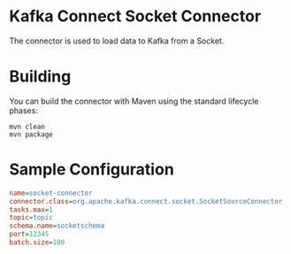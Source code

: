 # Kafka Connect Socket Connector
The connector is used to load data to Kafka from a Socket.

# Building
You can build the connector with Maven using the standard lifecycle phases:
```
mvn clean
mvn package
```

# Sample Configuration
``` ini
name=socket-connector
connector.class=org.apache.kafka.connect.socket.SocketSourceConnector
tasks.max=1
topic=topic
schema.name=socketschema
port=12345
batch.size=100
```